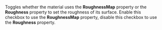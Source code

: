 Toggles whether the material uses the **RoughnessMap** property or the **Roughness** property to set the roughness of its surface. Enable this checkbox to use the **RoughnessMap** property, disable this checkbox to use the **Roughness** property.